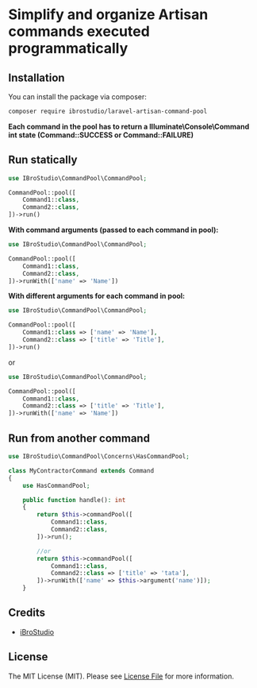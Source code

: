 # Simplify and organize Artisan commands executed programmatically

## Installation

You can install the package via composer:

```bash
composer require ibrostudio/laravel-artisan-command-pool
```

**Each command in the pool has to return a Illuminate\Console\Command int state (Command::SUCCESS or Command::FAILURE)**

## Run statically

```php
use IBroStudio\CommandPool\CommandPool;

CommandPool::pool([
    Command1::class,
    Command2::class,
])->run()
```

**With command arguments (passed to each command in pool):**

```php
use IBroStudio\CommandPool\CommandPool;

CommandPool::pool([
    Command1::class,
    Command2::class,
])->runWith(['name' => 'Name'])
```

**With different arguments for each command in pool:**

```php
use IBroStudio\CommandPool\CommandPool;

CommandPool::pool([
    Command1::class => ['name' => 'Name'],
    Command2::class => ['title' => 'Title'],
])->run()
```

or

```php
use IBroStudio\CommandPool\CommandPool;

CommandPool::pool([
    Command1::class,
    Command2::class => ['title' => 'Title'],
])->runWith(['name' => 'Name'])
```

## Run from another command

```php
use IBroStudio\CommandPool\Concerns\HasCommandPool;

class MyContractorCommand extends Command
{
    use HasCommandPool;

    public function handle(): int
    {
        return $this->commandPool([
            Command1::class,
            Command2::class,
        ])->run();

        //or
        return $this->commandPool([
            Command1::class,
            Command2::class => ['title' => 'tata'],
        ])->runWith(['name' => $this->argument('name')]);
    }
```

## Credits

- [iBroStudio](https://github.com/iBroStudio)

## License

The MIT License (MIT). Please see [License File](LICENSE.md) for more information.
